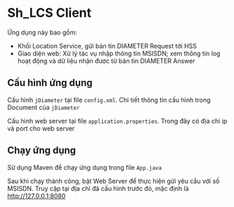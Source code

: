 # Sh_LCS Client

Ứng dụng này bao gồm: 
- Khối Location Service, gửi bản tin DIAMETER Request tới HSS
- Giao diện web: Xử lý tác vụ nhập thông tin MSISDN; xem thông tin log hoạt động và dữ liệu nhận được từ bản tin DIAMETER Answer

## Cấu hình ứng dụng

Cấu hình `jDiameter` tại file `config.xml`. Chi tiết thông tin cấu hình trong Document của `jDiameter`

Cấu hình web server tại file `application.properties`. Trong đây có địa chỉ ip và port cho web server

## Chạy ứng dụng

Sử dụng Maven để chạy ứng dụng trong file `App.java`

Sau khi chạy thành công, bật Web Server để thực hiện gửi yêu cầu với số MSISDN. Truy cập tại địa chỉ đã cấu hình trước đó, mặc định là http://127.0.0.1:8080

